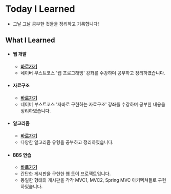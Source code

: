 # Today I Learned

+ 그날 그날 공부한 것들을 정리하고 기록합니다!



## What I Learned

+ #### 웹 개발

  + **[바로가기](https://github.com/le-espiritu/TIL/tree/master/web_Programming)**
  + 네이버 부스트코스 '웹 프로그래밍' 강좌를 수강하며 공부하고 정리하였습니다.

+ #### 자료구조

  + **[바로가기](https://github.com/le-espiritu/TIL/tree/master/Data_structure)**
  + 네이버 부스트코스 '자바로 구현하는 자료구조' 강좌를 수강하며 공부한 내용을 정리하였습니다.

+ #### 알고리즘

  + **[바로가기](https://github.com/le-espiritu/TIL/tree/master/%EC%95%8C%EA%B3%A0%EB%A6%AC%EC%A6%98)**
  + 다양한 알고리즘 유형을 공부하고 정리하였습니다.

+ #### BBS 연습

  + **[바로가기](https://github.com/le-espiritu/BBS_Project)**
  + 간단한 게시판을 구현한 웹 토이 프로젝트입니다.
  + 동일한 형태의 게시판을 각각 MVC1, MVC2, Spring MVC 아키텍쳐들로 구현하였습니다.
